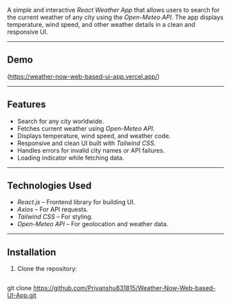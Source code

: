 A simple and interactive *React Weather App* that allows users to search for the current weather of any city using the *Open-Meteo API*. The app displays temperature, wind speed, and other weather details in a clean and responsive UI.

---

## Demo

(https://weather-now-web-based-ui-app.vercel.app/)

---

## Features

- Search for any city worldwide.
- Fetches current weather using *Open-Meteo API*.
- Displays temperature, wind speed, and weather code.
- Responsive and clean UI built with *Tailwind CSS*.
- Handles errors for invalid city names or API failures.
- Loading indicator while fetching data.

---

## Technologies Used

- *React.js* – Frontend library for building UI.
- *Axios* – For API requests.
- *Tailwind CSS* – For styling.
- *Open-Meteo API* – For geolocation and weather data.

---

## Installation

1. Clone the repository:
   ```bash
  git clone https://github.com/Priyanshu831815/Weather-Now-Web-based-UI-App.git